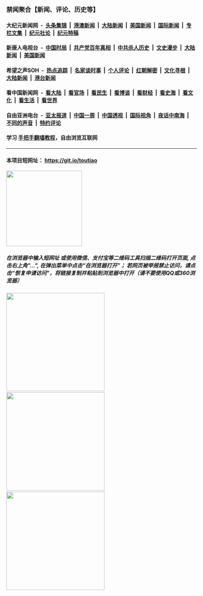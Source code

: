 ### 禁闻聚合【新闻、评论、历史等】

#### 大纪元新闻网 &nbsp;-&nbsp; [头条集锦](indexes/E头条集锦.md?t=02041501) &nbsp;|&nbsp; [港澳新闻](indexes/E港澳新闻.md?t=02041501)  &nbsp;|&nbsp; [大陆新闻](indexes/E大陆新闻.md?t=02041501) &nbsp;|&nbsp; [美国新闻](indexes/E美国新闻.md?t=02041501) &nbsp;|&nbsp; [国际新闻](indexes/E国际新闻.md?t=02041501) &nbsp;|&nbsp; [专栏文集](indexes/E专栏文集.md?t=02041501) &nbsp;|&nbsp; [纪元社论](indexes/E纪元社论.md?t=02041501) &nbsp;|&nbsp; [纪元特稿](indexes/E纪元特稿.md?t=02041501) 

#### 新唐人电视台 &nbsp;-&nbsp; [中国时局](indexes/N中国时局.md?t=02041501) &nbsp;|&nbsp; [共产党百年真相](indexes/N共产党百年真相.md?t=02041501) &nbsp;|&nbsp; [中共杀人历史](indexes/N中共杀人历史.md?t=02041501) &nbsp;|&nbsp; [文史漫步](indexes/N文史漫步.md?t=02041501) &nbsp;|&nbsp; [大陆新闻](indexes/N大陆新闻.md?t=02041501) &nbsp;|&nbsp; [美国新闻](indexes/N美国新闻.md?t=02041501)

#### 希望之声SOH &nbsp;-&nbsp; [热点追踪](indexes/H热点追踪.md?t=02041501) &nbsp;|&nbsp; [名家谈时事](indexes/H名家谈时事.md?t=02041501) &nbsp;|&nbsp; [个人评论](indexes/H个人评论.md?t=02041501)  &nbsp;|&nbsp; [红朝解密](indexes/H红朝解密.md?t=02041501) &nbsp;|&nbsp; [文化寻根](indexes/H文化寻根.md?t=02041501) &nbsp;|&nbsp; [大陆新闻](indexes/H大陆新闻.md?t=02041501) &nbsp;|&nbsp; [港台新闻](indexes/H港台新闻.md?t=02041501)

#### 看中国新闻网 &nbsp;-&nbsp; [看大陆](indexes/S看大陆.md?t=02041501) &nbsp;|&nbsp; [看官场](indexes/S看官场.md?t=02041501) &nbsp;|&nbsp; [看民生](indexes/S看民生.md?t=02041501)  &nbsp;|&nbsp; [看博谈](indexes/S看博谈.md?t=02041501) &nbsp;|&nbsp; [看财经](indexes/S看财经.md?t=02041501) &nbsp;|&nbsp; [看史海](indexes/S看史海.md?t=02041501) &nbsp;|&nbsp; [看文化](indexes/S看文化.md?t=02041501) &nbsp;|&nbsp; [看生活](indexes/S看生活.md?t=02041501) &nbsp;|&nbsp; [看世界](indexes/S看世界.md?t=02041501)

#### 自由亚洲电台 &nbsp;-&nbsp; [亚太报道](indexes/R亚太报道.md?t=02041501) &nbsp;|&nbsp; [中国一周](indexes/R中国一周.md?t=02041501) &nbsp;|&nbsp; [中国透视](indexes/R中国透视.md?t=02041501)  &nbsp;|&nbsp; [国际视角](indexes/R国际视角.md?t=02041501) &nbsp;|&nbsp; [夜话中南海](indexes/R夜话中南海.md?t=02041501) &nbsp;|&nbsp; [不同的声音](indexes/R不同的声音.md?t=02041501) &nbsp;|&nbsp; [特约评论](indexes/R特约评论.md?t=02041501)

#### 学习 [手把手翻墙教程](https://github.com/gfw-breaker/guides/wiki)，自由浏览互联网

----

#### 本项目短网址： https://git.io/toutiao
<img src="https://raw.githubusercontent.com/gfw-breaker/banned-news/master/scripts/img/qr.png" width="200px"/>  

##### 在浏览器中输入短网址 或使用微信、支付宝等二维码工具扫描二维码打开页面, 点击右上角"...", 在弹出菜单中点击“在浏览器打开”； 若网页被举报禁止访问，请点击“恢复申请访问”，将链接复制并粘贴到浏览器中打开（请不要使用QQ或360浏览器）

<img src="https://raw.githubusercontent.com/gfw-breaker/banned-news/master/scripts/img/1.png" width="260px"/> &nbsp; <img src="https://raw.githubusercontent.com/gfw-breaker/banned-news/master/scripts/img/2.png" width="260px"/> &nbsp; <img src="https://raw.githubusercontent.com/gfw-breaker/banned-news/master/scripts/img/3.png" width="260px"/>
